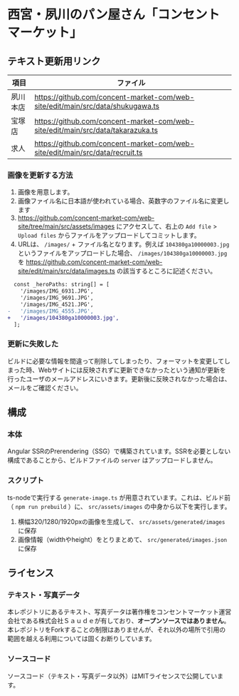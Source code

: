 # 西宮・夙川のパン屋さん「コンセントマーケット」

## テキスト更新用リンク

| 項目     | ファイル                                                                        |
| -------- | ------------------------------------------------------------------------------- |
| 夙川本店 | https://github.com/concent-market-com/web-site/edit/main/src/data/shukugawa.ts  |
| 宝塚店   | https://github.com/concent-market-com/web-site/edit/main/src/data/takarazuka.ts |
| 求人     | https://github.com/concent-market-com/web-site/edit/main/src/data/recruit.ts    |

### 画像を更新する方法

1. 画像を用意します。
2. 画像ファイル名に日本語が使われている場合、英数字のファイル名に変更します
3. https://github.com/concent-market-com/web-site/tree/main/src/assets/images にアクセスして、右上の `Add file` > `Upload files` からファイルをアップロードしてコミットします。
4. URLは、 `/images/` + ファイル名となります。例えば `104380ga10000003.jpg` というファイルをアップロードした場合、 `/images/104380ga10000003.jpg` を https://github.com/concent-market-com/web-site/edit/main/src/data/images.ts の該当するところに記述ください。

```diff
  const _heroPaths: string[] = [
    '/images/IMG_6931.JPG',
    '/images/IMG_9691.JPG',
    '/images/IMG_4521.JPG',
-   '/images/IMG_4555.JPG',
+   '/images/104380ga10000003.jpg',
  ];
```

### 更新に失敗した

ビルドに必要な情報を間違って削除してしまったり、フォーマットを変更してしまった時、Webサイトには反映されずに更新できなかったという通知が更新を行ったユーザのメールアドレスにいきます。更新後に反映されなかった場合は、メールをご確認ください。

## 構成

### 本体

Angular SSRのPrerendering（SSG）で構築されています。SSRを必要としない構成であることから、ビルドファイルの `server` はアップロードしません。

### スクリプト

ts-nodeで実行する `generate-image.ts` が用意されています。これは、ビルド前（ `npm run prebuild` ）に、 `src/assets/images` の中身から以下を実行します。

1. 横幅320/1280/1920pxの画像を生成して、 `src/assets/generated/images` に保存
2. 画像情報（widthやheight）をとりまとめて、 `src/generated/images.json` に保存

## ライセンス

### テキスト・写真データ

本レポジトリにあるテキスト、写真データは著作権をコンセントマーケット運営会社である株式会社Ｓａｕｄｅが有しており、**オープンソースではありません**。本レポジトリをForkすることの制限はありませんが、それ以外の場所で引用の範囲を越える利用については固くお断りしています。

### ソースコード

ソースコード（テキスト・写真データ以外）はMITライセンスで公開しています。
